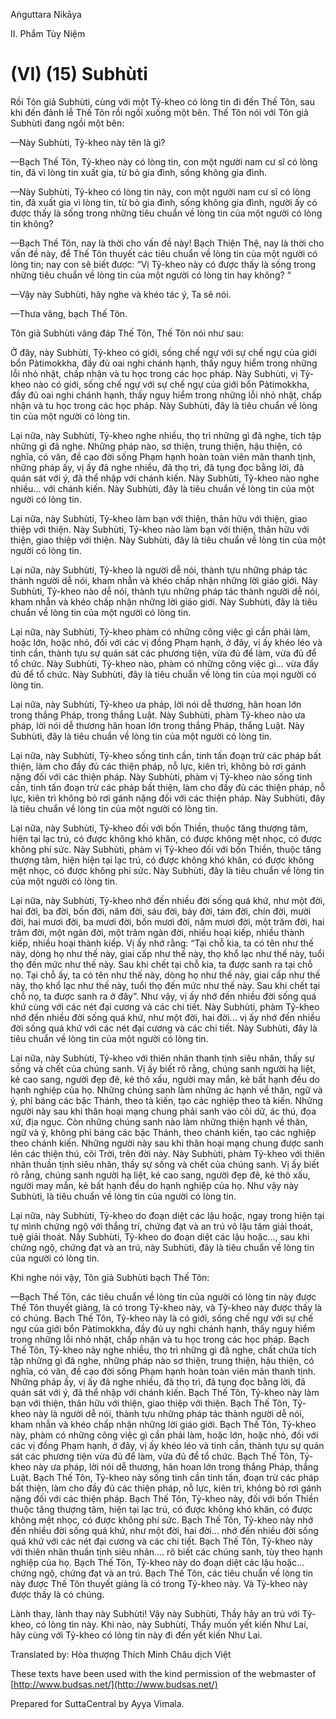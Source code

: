  

Aṅguttara Nikāya

II. Phẩm Tùy Niệm

# (VI) (15) Subhùti

Rồi Tôn giả Subhùti, cùng với một Tỷ-kheo có lòng tin đi đến Thế Tôn, sau khi đến đảnh lễ Thế Tôn rồi ngồi xuống một bên. Thế Tôn nói với Tôn giả Subhùti đang ngồi một bên:

—Này Subhùti, Tỷ-kheo này tên là gì?

—Bạch Thế Tôn, Tỷ-kheo này có lòng tin, con một người nam cư sĩ có lòng tin, đã vì lòng tin xuất gia, từ bỏ gia đình, sống không gia đình.

—Này Subhùti, Tỷ-kheo có lòng tin này, con một người nam cư sĩ có lòng tin, đã xuất gia vì lòng tin, từ bỏ gia đình, sống không gia đình, người ấy có được thấy là sống trong những tiêu chuẩn về lòng tin của một người có lòng tin không?

—Bạch Thế Tôn, nay là thời cho vấn đề này! Bạch Thiện Thệ, nay là thời cho vấn đề này, để Thế Tôn thuyết các tiêu chuẩn về lòng tin của một người có lòng tin; nay con sẽ biết được: “Vị Tỷ-kheo này có được thấy là sống trong những tiêu chuẩn về lòng tin của một người có lòng tin hay không? “

—Vậy này Subhùti, hãy nghe và khéo tác ý, Ta sẽ nói.

—Thưa vâng, bạch Thế Tôn.

Tôn giả Subhùti vâng đáp Thế Tôn, Thế Tôn nói như sau:

Ở đây, này Subhùti, Tỷ-kheo có giới, sống chế ngự với sự chế ngự của giới bổn Pàtimokkha, đầy đủ oai nghi chánh hạnh, thấy nguy hiểm trong những lỗi nhỏ nhặt, chấp nhận và tu học trong các học pháp. Này Subhùti, vị Tỷ-kheo nào có giới, sống chế ngự với sự chế ngự của giới bổn Pàtimokkha, đầy đủ oai nghi chánh hạnh, thấy nguy hiểm trong những lỗi nhỏ nhặt, chấp nhận và tu học trong các học pháp. Này Subhùti, đây là tiêu chuẩn về lòng tin của một người có lòng tin.

Lại nữa, này Subhùti, Tỷ-kheo nghe nhiều, thọ trì những gì đã nghe, tích tập những gì đã nghe. Những pháp nào, sơ thiện, trung thiện, hậu thiện, có nghĩa, có văn, đề cao đời sống Phạm hạnh hoàn toàn viên mãn thanh tịnh, những pháp ấy, vị ấy đã nghe nhiều, đã thọ trì, đã tụng đọc bằng lời, đã quán sát với ý, đã thể nhập với chánh kiến. Này Subhùti, Tỷ-kheo nào nghe nhiều... với chánh kiến. Này Subhùti, đây là tiêu chuẩn về lòng tin của một người có lòng tin.

Lại nữa, này Subhùti, Tỷ-kheo làm bạn với thiện, thân hữu với thiện, giao thiệp với thiện. Này Subhùti, Tỷ-kheo nào làm bạn với thiện, thân hữu với thiện, giao thiệp với thiện. Này Subhùti, đây là tiêu chuẩn về lòng tin của một người có lòng tin.

Lại nữa, này Subhùti, Tỷ-kheo là người dễ nói, thành tựu những pháp tác thành người dễ nói, kham nhẫn và khéo chấp nhận những lời giáo giới. Này Subhùti, Tỷ-kheo nào dễ nói, thành tựu những pháp tác thành người dễ nói, kham nhẫn và khéo chấp nhận những lời giáo giới. Này Subhùti, đây là tiêu chuẩn về lòng tin của một người có lòng tin.

Lại nữa, này Subhùti, Tỷ-kheo phàm có những công việc gì cần phải làm, hoặc lớn, hoặc nhỏ, đối với các vị đồng Phạm hạnh, ở đây, vị ấy khéo léo và tinh cần, thành tựu sự quán sát các phương tiện, vừa đủ để làm, vừa đủ để tổ chức. Này Subhùti, Tỷ-kheo nào, phàm có những công việc gì... vừa đầy đủ để tổ chức. Này Subhùti, đây là tiêu chuẩn về lòng tin của mọi người có lòng tin.

Lại nữa, này Subhùti, Tỷ-kheo ưa pháp, lời nói dễ thương, hân hoan lớn trong thắng Pháp, trong thắng Luật. Này Subhùti, phàm Tỷ-kheo nào ưa pháp, lời nói dễ thương hân hoan lớn trong thắng Pháp, thắng Luật. Này Subhùti, đây là tiêu chuẩn về lòng tin của một người có lòng tin.

Lại nữa, này Subhùti, Tỷ-kheo sống tinh cần, tinh tấn đoạn trừ các pháp bất thiện, làm cho đầy đủ các thiện pháp, nỗ lực, kiên trì, không bỏ rơi gánh nặng đối với các thiện pháp. Này Subhùti, phàm vị Tỷ-kheo nào sống tinh cần, tinh tấn đoạn trừ các pháp bất thiện, làm cho đầy đủ các thiện pháp, nỗ lực, kiên trì không bỏ rơi gánh nặng đối với các thiện pháp. Này Subhùti, đây là tiêu chuẩn về lòng tin của một người có lòng tin.

Lại nữa, này Subhùti, Tỷ-kheo đối với bốn Thiền, thuộc tăng thượng tâm, hiện tại lạc trú, có được không khó khăn, có được không mệt nhọc, có được không phí sức. Này Subhùti, phàm vị Tỷ-kheo đối với bốn Thiền, thuộc tăng thượng tâm, hiện hiện tại lạc trú, có được không khó khăn, có được không mệt nhọc, có được không phí sức. Này Subhùti, đây là tiêu chuẩn về lòng tin của một người có lòng tin.

Lại nữa, này Subhùti, Tỷ-kheo nhớ đến nhiều đời sống quá khứ, như một đời, hai đời, ba đời, bốn đời, năm đời, sáu đời, bảy đời, tám đời, chín đời, mười đời, hai mươi đời, ba mươi đời, bốn mươi đời, năm mươi đời, một trăm đời, hai trăm đời, một ngàn đời, một trăm ngàn đời, nhiều hoại kiếp, nhiều thành kiếp, nhiều hoại thành kiếp. Vị ấy nhớ rằng: “Tại chỗ kia, ta có tên như thế này, dòng họ như thế này, giai cấp như thế này, thọ khổ lạc như thế này, tuổi thọ đến mức như thế này. Sau khi chết tại chỗ kia, ta được sanh ra tại chỗ nọ. Tại chỗ ấy, ta có tên như thế này, dòng họ như thế này, giai cấp như thế này, thọ khổ lạc như thế này, tuổi thọ đến mức như thế này. Sau khi chết tại chỗ nọ, ta được sanh ra ở đây”. Như vậy, vị ấy nhớ đến nhiều đời sống quá khứ cùng với các nét đại cương và các chi tiết. Này Subhùti, phàm Tỷ-kheo nhớ đến nhiều đời sống quá khứ, như một đời, hai đời... vị ấy nhớ đến nhiều đời sống quá khứ với các nét đại cương và các chi tiết. Này Subhùti, đây là tiêu chuẩn về lòng tin của một người có lòng tin.

Lại nữa, này Subhùti, Tỷ-kheo với thiên nhãn thanh tịnh siêu nhân, thấy sự sống và chết của chúng sanh. Vị ấy biết rõ rằng, chúng sanh người hạ liệt, kẻ cao sang, người đẹp đẽ, kẻ thô xấu, người may mắn, kẻ bất hạnh đều do hạnh nghiệp của họ. Những chúng sanh làm những ác hạnh về thân, ngữ và ý, phỉ báng các bậc Thánh, theo tà kiến, tạo các nghiệp theo tà kiến. Những người này sau khi thân hoại mạng chung phải sanh vào cõi dữ, ác thú, đọa xứ, địa ngục. Còn những chúng sanh nào làm những thiện hạnh về thân, ngữ và ý, không phỉ báng các bậc Thánh, theo chánh kiến, tạo các nghiệp theo chánh kiến. Những người này sau khi thân hoại mạng chung được sanh lên các thiện thú, cõi Trời, trên đời này. Này Subhùti, phàm Tỷ-kheo với thiên nhãn thuần tịnh siêu nhân, thấy sự sống và chết của chúng sanh. Vị ấy biết rõ rằng, chúng sanh người hạ liệt, kẻ cao sang, người đẹp đẽ, kẻ thô xấu, người may mắn, kẻ bất hạnh đều do hạnh nghiệp của họ. Như vậy này Subhùti, là tiêu chuẩn về lòng tin của người có lòng tin.

Lại nữa, này Subhùti, Tỷ-kheo do đoạn diệt các lậu hoặc, ngay trong hiện tại tự mình chứng ngộ với thắng trí, chứng đạt và an trú vô lậu tâm giải thoát, tuệ giải thoát. Nầy Subhùti, Tỷ-kheo do đoạn diệt các lậu hoặc..., sau khi chứng ngộ, chứng đạt và an trú, này Subhùti, đây là tiêu chuẩn về lòng tin của người có lòng tin.

Khi nghe nói vậy, Tôn giả Subhùti bạch Thế Tôn:

—Bạch Thế Tôn, các tiêu chuẩn về lòng tin của người có lòng tin này được Thế Tôn thuyết giảng, là có trong Tỷ-kheo này, và Tỷ-kheo này được thấy là có chúng. Bạch Thế Tôn, Tỷ-kheo này là có giới, sống chế ngự với sự chế ngự của giới bổn Pàtimokkha, đầy đủ uy nghi chánh hạnh, thấy nguy hiểm trong những lỗi nhỏ nhặt, chấp nhận và tu học trong các học pháp. Bạch Thế Tôn, Tỷ-kheo này nghe nhiều, thọ trì những gì đã nghe, chất chứa tích tập những gì đã nghe, những pháp nào sơ thiện, trung thiện, hậu thiện, có nghĩa, có văn, đề cao đời sống Phạm hạnh hoàn toàn viên mãn thanh tịnh. Những pháp ấy, vị ấy đã nghe nhiều, đã thọ trì, đã tụng đọc bằng lời, đã quán sát với ý, đã thể nhập với chánh kiến. Bạch Thế Tôn, Tỷ-kheo này làm bạn với thiện, thân hữu với thiện, giao thiệp với thiện. Bạch Thế Tôn, Tỷ-kheo này là người dễ nói, thành tựu những pháp tác thành người dễ nói, kham nhẫn và khéo chấp nhận những lời giáo giới. Bạch Thế Tôn, Tỷ-kheo này, phàm có những công việc gì cần phải làm, hoặc lớn, hoặc nhỏ, đối với các vị đồng Phạm hạnh, ở đây, vị ấy khéo léo và tinh cần, thành tựu sự quán sát các phương tiện vừa đủ để làm, vừa đủ để tổ chức. Bạch Thế Tôn, Tỷ-kheo này ưa pháp, lời nói dễ thương, hân hoan lớn trong thắng Pháp, thắng Luật. Bạch Thế Tôn, Tỷ-kheo này sống tinh cần tinh tấn, đoạn trừ các pháp bất thiện, làm cho đầy đủ các thiện pháp, nỗ lực, kiên trì, không bỏ rơi gánh nặng đối với các thiện pháp. Bạch Thế Tôn, Tỷ-kheo này, đối với bốn Thiền thuộc tăng thượng tâm, hiện tại lạc trú, có được không khó khăn, có được không mệt nhọc, có được không phí sức. Bạch Thế Tôn, Tỷ-kheo này nhớ đến nhiều đời sống quá khứ, như một đời, hai đời... nhớ đến nhiều đời sống quá khứ với các nét đại cương và các chi tiết. Bạch Thế Tôn, Tỷ-kheo này với thiên nhãn thuần tịnh siêu nhân.... rõ biết các chúng sanh, tùy theo hạnh nghiệp của họ. Bạch Thế Tôn, Tỷ-kheo này do đoạn diệt các lậu hoặc... chứng ngộ, chứng đạt và an trú. Bạch Thế Tôn, các tiêu chuẩn về lòng tin này được Thế Tôn thuyết giảng là có trong Tỷ-kheo này. Và Tỷ-kheo này được thấy là có chúng.

Lành thay, lành thay này Subhùti! Vậy này Subhùti, Thầy hãy an trú với Tỷ-kheo, có lòng tin này. Khi nào, này Subhùti, Thầy muốn yết kiến Như Lai, hãy cùng với Tỷ-kheo có lòng tin này đi đến yết kiến Như Lai.

Translated by: Hòa thượng Thích Minh Châu dịch Việt

These texts have been used with the kind permission of the webmaster of [http://www.budsas.net/](http://www.budsas.net/)

Prepared for SuttaCentral by Ayya Vimala.